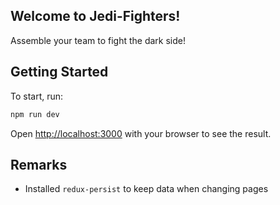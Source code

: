 ## Welcome to Jedi-Fighters!

Assemble your team to fight the dark side!

## Getting Started

To start, run:

```bash
npm run dev
```

Open [http://localhost:3000](http://localhost:3000) with your browser to see the result.

## Remarks

- Installed `redux-persist` to keep data when changing pages
